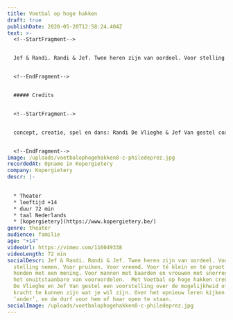 ```yaml
---
title: Voetbal op hoge hakken
draft: true
publishDate: 2020-05-20T12:58:24.404Z
text: >-
  <!--StartFragment-->


  Jef & Randi. Randi & Jef. Twee heren zijn van oordeel. Voor stelling nemen. Voor pruiken. Voor vreemd. Voor té klein en té groot. Voor honden met een mening. Voor mannen met baarden en vrouwen met snorren. Tegen het onuitstaanbare van vooroordelen. Met Voetbal op hoge hakken creëren Randi De Vlieghe en Jef Van gestel een voorstelling over de mogelijkheid of de kracht te kunnen zijn wat je wil zijn. Over het opnieuw leren kijken naar de ‘ander’, en de durf voor hem of haar open te staan.


  <!--EndFragment-->


  ##### Credits


  <!--StartFragment-->


  concept, creatie, spel en dans: Randi De Vlieghe & Jef Van gestel coaching: Natascha Pire | kostuums: Maartje van Bourgognie | licht: Jeroen Doise | klank: Korneel Moreaux | productie: KOPERGIETERY


  <!--EndFragment-->
image: /uploads/voetbalophogehakken8-c-philedeprez.jpg
recordedAt: Opname in Kopergietery
company: Kopergietery
descr: |-
  

  * Theater
  * leeftijd +14
  * duur 72 min
  * taal Nederlands
  * [kopergietery](https://www.kopergietery.be/)
genre: theater
audience: familie
age: "+14"
videoUrl: https://vimeo.com/116049338
videoLength: 72 min
socialDescr: Jef & Randi. Randi & Jef. Twee heren zijn van oordeel. Voor
  stelling nemen. Voor pruiken. Voor vreemd. Voor té klein en té groot. Voor
  honden met een mening. Voor mannen met baarden en vrouwen met snorren. Tegen
  het onuitstaanbare van vooroordelen.  Met Voetbal op hoge hakken creëren Randi
  De Vlieghe en Jef Van gestel een voorstelling over de mogelijkheid of de
  kracht te kunnen zijn wat je wil zijn. Over het opnieuw leren kijken naar de
  ‘ander’, en de durf voor hem of haar open te staan.
socialImage: /uploads/voetbalophogehakken8-c-philedeprez.jpg
---
```

